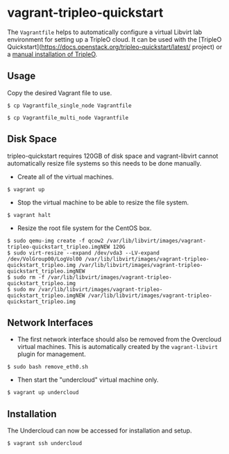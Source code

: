 # vagrant-tripleo-quickstart

The `Vagrantfile` helps to automatically configure a virtual Libvirt lab environment for setting up a TripleO cloud. It can be used with the [TripleO Quickstart](https://docs.openstack.org/tripleo-quickstart/latest/ project) or a [manual installation of TripleO](https://ekultails.github.io/rootpages/openstack.html#id6).

## Usage

Copy the desired Vagrant file to use.

```
$ cp Vagrantfile_single_node Vagrantfile
```

```
$ cp Vagrantfile_multi_node Vagrantfile
```

## Disk Space

tripleo-quickstart requires 120GB of disk space and vagrant-libvirt cannot automatically resize file systems so this needs to be done manually.

* Create all of the virtual machines.

```
$ vagrant up
```

* Stop the virtual machine to be able to resize the file system.

```
$ vagrant halt
```

* Resize the root file system for the CentOS box.

```
$ sudo qemu-img create -f qcow2 /var/lib/libvirt/images/vagrant-tripleo-quickstart_tripleo.imgNEW 120G
$ sudo virt-resize --expand /dev/vda3 --LV-expand /dev/VolGroup00/LogVol00 /var/lib/libvirt/images/vagrant-tripleo-quickstart_tripleo.img /var/lib/libvirt/images/vagrant-tripleo-quickstart_tripleo.imgNEW
$ sudo rm -f /var/lib/libvirt/images/vagrant-tripleo-quickstart_tripleo.img
$ sudo mv /var/lib/libvirt/images/vagrant-tripleo-quickstart_tripleo.imgNEW /var/lib/libvirt/images/vagrant-tripleo-quickstart_tripleo.img
```

## Network Interfaces

* The first network interface should also be removed from the Overcloud virtual machines. This is automatically created by the `vagrant-libvirt` plugin for management.

```
$ sudo bash remove_eth0.sh
```

* Then start the "undercloud" virtual machine only.

```
$ vagrant up undercloud
```

## Installation

The Undercloud can now be accessed for installation and setup.

```
$ vagrant ssh undercloud
```
